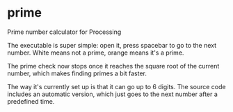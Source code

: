 # prime
Prime number calculator for Processing

The executable is super simple: open it, press spacebar to go to the next number.
White means not a prime, orange means it's a prime.

The prime check now stops once it reaches the square root of the current number,
which makes finding primes a bit faster.

The way it's currently set up is that it can go up to 6 digits.
The source code includes an automatic version, which just goes to the next number after a predefined time.
